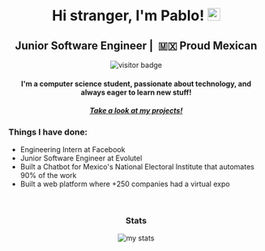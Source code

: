 <h1 align="center">Hi stranger, I'm Pablo! <img src="https://media.giphy.com/media/hvRJCLFzcasrR4ia7z/giphy.gif" width="25px"></h1>

<div align="center">
  <h2 align="center"> Junior Software Engineer |  🇲🇽  Proud Mexican</h2>
  <img src="https://visitor-badge.glitch.me/badge?page_id=${your.username}.${your.repo.id}." alt="visitor badge"/>
</div>

<div align="center">
  <h4>I'm a computer science student, passionate about technology, and always eager to learn new stuff!</h4>
  <h5><a href="http://www.pabloblanco.me/projects/">Take a look at my projects!</a></h5>
</div>

<h3 align="left">Things I have done:</h3>
<ul align="left">
	<li>Engineering Intern at Facebook</li>
	<li>Junior Software Engineer at Evolutel</li>
	<li>Built a Chatbot for Mexico's National Electoral Institute that automates 90% of the work</li>
        <li>Built a web platform where +250 companies had a virtual expo</li>
</ul>
<br>


<div align="center">
  <h3>Stats</h3>
  <img alt="my stats" src="https://github-readme-stats.vercel.app/api/top-langs/?username=pablo-blancoc&layout=compact" href="https://github.com/pablo-blancoc">
</div>




